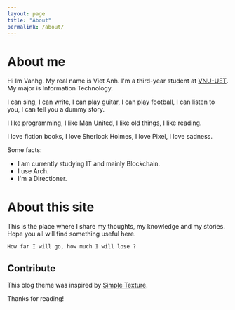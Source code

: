 ```yaml
---
layout: page
title: "About"
permalink: /about/
---
```


# About me
Hi Im Vanhg.
My real name is Viet Anh. I'm a third-year student at [VNU-UET](https://uet.vnu.edu.vn). My major is Information Technology.

I can sing, I can write, I can play guitar, I can play football, I can listen to you, I can tell you a dummy story.

I like programming, I like Man United, I like old things, I like reading.

I love fiction books, I love Sherlock Holmes, I love Pixel, I love sadness.

Some facts:
- I am currently studying IT and mainly Blockchain.
- I use Arch.
- I'm a Directioner.

# About this site

This is the place where I share my thoughts, my knowledge and my stories. Hope you all will find something useful here.

``
How far I will go, how much I will lose ? 
``


## Contribute
This blog theme was inspired by [Simple Texture](https://github.com/yizeng/jekyll-theme-simple-texture).

Thanks for reading!
